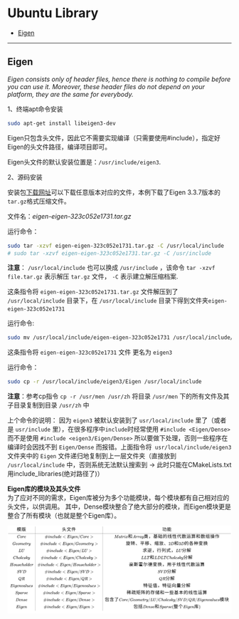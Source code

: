 # Ubuntu Library

- [Eigen](d#eigen)

---
## Eigen

*Eigen consists only of header files, hence there is nothing to compile before you can use it. Moreover, these header files do not depend on your platform, they are the same for everybody.*

1、终端apt命令安装   
```bash
sudo apt-get install libeigen3-dev
```
Eigen只包含头文件，因此它不需要实现编译（只需要使用#include），指定好Eigen的头文件路径，编译项目即可。    

Eigen头文件的默认安装位置是：`/usr/include/eigen3`.    

2、源码安装

安装包[下载网址](http://eigen.tuxfamily.org/index.php?title=Main_Page)可以下载任意版本对应的文件，本例下载了Eigen 3.3.7版本的`tar.gz`格式压缩文件。

文件名：*eigen-eigen-323c052e1731.tar.gz*

运行命令：
```bash
sudo tar -xzvf eigen-eigen-323c052e1731.tar.gz -C /usr/local/include
# sudo tar -xzvf eigen-eigen-323c052e1731.tar.gz -C /usr/include
```
**注意**： `/usr/local/include` 也可以换成 `/usr/include` ，该命令 `tar -xzvf file.tar.gz` 表示解压 `tar.gz` 文件， `-C` 表示建立解压缩档案.    

这条指令将 `eigen-eigen-323c052e1731.tar.gz` 文件解压到了 `/usr/local/include` 目录下，在 `/usr/local/include` 目录下得到文件夹`eigen-eigen-323c052e1731`    

运行命令:    
```bash
sudo mv /usr/local/include/eigen-eigen-323c052e1731 /usr/local/include/eigen3
```
这条指令将 `eigen-eigen-323c052e1731` 文件 更名为 `eigen3`

运行命令：    
```bash
sudo cp -r /usr/local/include/eigen3/Eigen /usr/local/include
```
**注意**：参考cp指令 `cp -r /usr/men /usr/zh` 将目录 `/usr/men` 下的所有文件及其子目录复制到目录 `/usr/zh` 中

上个命令的说明：
因为 `eigen3` 被默认安装到了 `usr/local/include` 里了（或者是 `usr/include` 里），在很多程序中`include`时经常使用 `#include <Eigen/Dense>` 而不是使用 `#include <eigen3/Eigen/Dense>` 所以要做下处理，否则一些程序在编译时会因找不到 `Eigen/Dense` 而报错。上面指令将` usr/local/include/eigen3` 文件夹中的 `Eigen` 文件递归地复制到上一层文件夹（直接放到 `/usr/local/include` 中，否则系统无法默认搜索到 -> 此时只能在CMakeLists.txt用include_libraries(绝对路径了)）

**Eigen库的模块及其头文件**       
为了应对不同的需求，Eigen库被分为多个功能模块，每个模块都有自己相对应的头文件，以供调用。 其中，Dense模块整合了绝大部分的模块，而Eigen模块更是整合了所有模块（也就是整个Eigen库）。

![eigen](../img/eigen.svg)     

